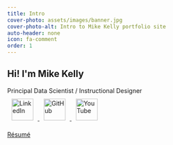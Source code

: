 ```yaml
---
title: Intro
cover-photo: assets/images/banner.jpg
cover-photo-alt: Intro to Mike Kelly portfolio site
auto-header: none
icon: fa-comment
order: 1
---
```

## Hi! I'm **Mike Kelly**  
Principal Data Scientist / Instructional Designer  
<a href="https://www.linkedin.com/in/mikedkelly/" target="new"><img src="assets/images/linkedin.webp" alt="LinkedIn" style="width:50px;height:50px;margin:10px 10px">
<a href="https://github.com/mikedkelly" target="new"><img src="assets/images/github.webp" alt="GitHub" style="width:50px;height:50px; margin:10px 10px">
<a href="https://www.youtube.com/user/mdk0705/" target="new"><img src="assets/images/youtube.webp" alt="YouTube" style="width:50px;height:50px; margin:10px 10px">



<a href="assets/files/MikeKelly.pdf" class="button scrolly" target="new">Résumé</a>